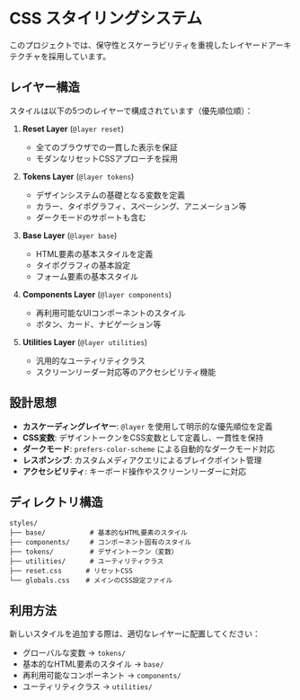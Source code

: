 # CSS スタイリングシステム

このプロジェクトでは、保守性とスケーラビリティを重視したレイヤードアーキテクチャを採用しています。

## レイヤー構造

スタイルは以下の5つのレイヤーで構成されています（優先順位順）：

1. **Reset Layer** (`@layer reset`)
   - 全てのブラウザでの一貫した表示を保証
   - モダンなリセットCSSアプローチを採用

2. **Tokens Layer** (`@layer tokens`)
   - デザインシステムの基礎となる変数を定義
   - カラー、タイポグラフィ、スペーシング、アニメーション等
   - ダークモードのサポートも含む

3. **Base Layer** (`@layer base`)
   - HTML要素の基本スタイルを定義
   - タイポグラフィの基本設定
   - フォーム要素の基本スタイル

4. **Components Layer** (`@layer components`)
   - 再利用可能なUIコンポーネントのスタイル
   - ボタン、カード、ナビゲーション等

5. **Utilities Layer** (`@layer utilities`)
   - 汎用的なユーティリティクラス
   - スクリーンリーダー対応等のアクセシビリティ機能

## 設計思想

- **カスケーディングレイヤー**: `@layer` を使用して明示的な優先順位を定義
- **CSS変数**: デザイントークンをCSS変数として定義し、一貫性を保持
- **ダークモード**: `prefers-color-scheme` による自動的なダークモード対応
- **レスポンシブ**: カスタムメディアクエリによるブレイクポイント管理
- **アクセシビリティ**: キーボード操作やスクリーンリーダーに対応

## ディレクトリ構造

```
styles/
├── base/           # 基本的なHTML要素のスタイル
├── components/     # コンポーネント固有のスタイル
├── tokens/         # デザイントークン（変数）
├── utilities/      # ユーティリティクラス
├── reset.css      # リセットCSS
└── globals.css    # メインのCSS設定ファイル
```

## 利用方法

新しいスタイルを追加する際は、適切なレイヤーに配置してください：

- グローバルな変数 → `tokens/` 
- 基本的なHTML要素のスタイル → `base/`
- 再利用可能なコンポーネント → `components/`
- ユーティリティクラス → `utilities/`
